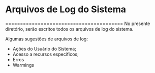 # Arquivos de Log do Sistema
========================================
No presente diretório, serão escritos todos os arquivos de log do sistema.

Algumas sugestões de arquivos de log:

* Ações do Usuário do Sistema;
* Acesso a recursos específicos;
* Erros
* Warmings